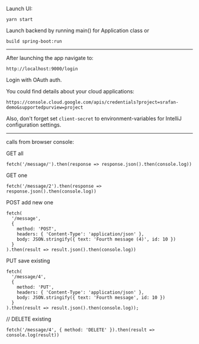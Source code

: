 Launch UI:

    yarn start
    
Launch backend by running main() for Application class or     

    build spring-boot:run

---

After launching the app navigate to:

    http://localhost:9000/login

Login with OAuth auth.

You could find details about your cloud applications:

    https://console.cloud.google.com/apis/credentials?project=srafan-demo&supportedpurview=project
    
Also, don't forget set `client-secret` to environment-variables for IntelliJ configuration settings.

---

calls from browser console:

GET all

    fetch('/message/').then(response => response.json().then(console.log))

GET one

    fetch('/message/2').then(response => response.json().then(console.log))

POST add new one

    fetch(
      '/message', 
      { 
        method: 'POST', 
        headers: { 'Content-Type': 'application/json' },
        body: JSON.stringify({ text: 'Fourth message (4)', id: 10 })
      }
    ).then(result => result.json().then(console.log))

PUT save existing

    fetch(
      '/message/4', 
      { 
        method: 'PUT', 
        headers: { 'Content-Type': 'application/json' }, 
        body: JSON.stringify({ text: 'Fourth message', id: 10 })
      }
    ).then(result => result.json().then(console.log));

// DELETE existing

    fetch('/message/4', { method: 'DELETE' }).then(result => console.log(result))